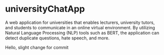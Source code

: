 # universityChatApp
A web application for universities that enables lecturers, university tutors, and students to communicate in an online virtual environment. By utilizing Natural Language Processing (NLP) tools such as BERT, the application can detect duplicate questions, hate speech, and more.

Hello, slight change for commit